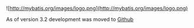 ![http://mybatis.org/images/logo.png](http://mybatis.org/images/logo.png)

As of version 3.2 development was moved to [Github](https://github.com/mybatis)